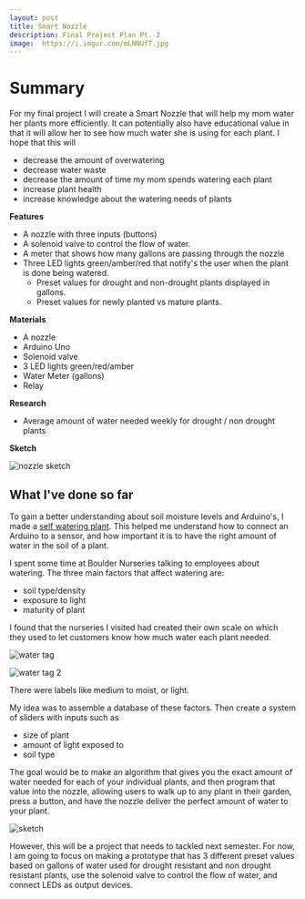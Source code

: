 ```yaml
---
layout: post
title: Smart Nozzle
description: Final Project Plan Pt. 2
image:  https://i.imgur.com/mLNNUfT.jpg
---
```


# Summary

For my final project I will create a Smart Nozzle that will help my mom water her plants more efficiently. It can potentially also have educational value in that it will allow her to see how much water she is using for each plant. I hope that this will

- decrease the amount of overwatering
- decrease water waste
- decrease the amount of time my mom spends watering each plant
- increase plant health
- increase knowledge about the watering needs of plants

**Features**

- A nozzle with three inputs (buttons)
- A solenoid valve to control the flow of water.
- A meter that shows how many gallons are passing through the nozzle
- Three LED lights green/amber/red that notify's the user when the plant is done being watered.
  - Preset values for drought and non-drought plants displayed in gallons.
  - Preset values for newly planted vs mature plants.


**Materials**

- A nozzle
- Arduino Uno
- Solenoid valve
- 3 LED lights green/red/amber
- Water Meter (gallons)
- Relay


**Research**

- Average amount of water needed weekly for drought / non drought plants

**Sketch**

![nozzle sketch](https://i.imgur.com/IA93pwL.jpg?1)

## What I've done so far

To gain a better understanding about soil moisture levels and Arduino's, I made a [self watering plant](criticalmatt.github.io/2017-10-15-its-electric.md). This helped me understand how to connect an Arduino to a sensor, and how important it is to have the right amount of water in the soil of a plant.

I spent some time at Boulder Nurseries talking to employees about watering. The three main factors that affect watering are:

- soil type/density
- exposure to light
- maturity of plant

I found that the nurseries I visited had created their own scale on which they used to let customers know how much water each plant needed.

![water tag](https://i.imgur.com/2uJIRm1.jpg?1)

![water tag 2](https://i.imgur.com/mRf2d2o.jpg)

There were labels like medium to moist, or light.

My idea was to assemble a database of these factors. Then create a system of sliders with inputs such as

- size of plant
- amount of light exposed to
- soil type

The goal would be to make an algorithm that gives you the exact amount of water needed for each of your individual plants, and then program that value into the nozzle, allowing users to walk up to any plant in their garden, press a button, and have the nozzle deliver the perfect amount of water to your plant.

![sketch](https://i.imgur.com/T4kZMBO.jpg?1)

However, this will be a project that needs to tackled next semester. For now, I am going to focus on making a prototype that has 3 different preset values based on gallons of water used for drought resistant and non drought resistant plants, use the solenoid valve to control the flow of water, and connect LEDs as output devices.
